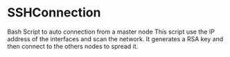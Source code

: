 # SSHConnection
Bash Script to auto connection from a master node
This script use the IP address of the interfaces and scan the network.
It generates a RSA key and then connect to the others nodes to spread it. 
